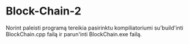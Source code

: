 # Block-Chain-2

Norint paleisti programą tereikia pasirinktu kompiliatoriumi su'build'inti BlockChain.cpp failą ir parun'inti BlockChain.exe failą.
